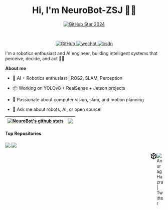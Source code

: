 <h1 align="center">Hi, I'm NeuroBot-ZSJ 🤖🧠</h1>

<!-- GitHub Star link -->
<p align="center">
  <a href="https://stars.github.com/profiles/denvercoder1/">
    <img src="https://github.com/DenverCoder1/DenverCoder1/assets/20955511/ca15be3f-d00b-438e-91f6-fb5568c1f632" alt="GitHub Star 2024"/></a>
</p>
<br />

<p align="center">
  <a href="https://github.com/NeuroBot-ZSJ">
    <img height="40px" src="https://img.shields.io/badge/github-NeuroBot--ZSJ-blueviolet?logo=github" alt="GitHub"/>
  </a>
  <a href="https://github.com/NeuroBot-ZSJ/NeuroBot-ZSJ/blob/main/assets/QR_code.jpg">
    <img height="40px" src="https://img.shields.io/badge/wechat-NeuroBot--ZSJ-brightgreen?logo=WeChat&wechat=Winter" alt="wechat"/>
  </a>
  <a href="https://blog.csdn.net/weixin_52399078?spm=1010.2135.3001.10640">
    <img height="40px" src="https://img.shields.io/badge/csdn-NeuroBot--ZSJ-orange?logo=SparkPost&csdn=mr-winter" alt="csdn"/>
  </a>
</p>


I'm a robotics enthusiast and AI engineer, building intelligent systems that perceive, decide, and act 🤖📡

**About me**

- 🧠 AI + Robotics enthusiast | ROS2, SLAM, Perception

- 📦 Working on YOLOv8 + RealSense + Jetson projects

- 🎯 Passionate about computer vision, slam, and motion planning

- 💬 Ask me about robots, AI, or open source!


| <a href="https://github.com/anuraghazra/github-readme-stats"><img align="center" src="https://github-readme-stats.vercel.app/api?username=NeuroBot-ZSJ&show_icons=true&include_all_commits=true&theme=buefy&hide_border=true" alt="NeuroBot's github stats" /></a> | <a href="https://github.com/anuraghazra/github-readme-stats"><img align="center" src="https://github-readme-stats.vercel.app/api/top-langs/?username=NeuroBot-ZSJ&layout=compact&theme=buefy&hide_border=true" /></a> |
| ------------------------------------------------------------ | ------------------------------------------------------------ |

#### Top Repositories

<a href="https://github.com/NeuroBot-ZSJ/NeuroBot-ZSJ">
  <img align="center" src="https://github-readme-stats.vercel.app/api/pin/?username=NeuroBot-ZSJ&repo=NeuroBot-ZSJ&theme=buefy&cache_seconds=10" />
</a>
<a href="https://github.com/NeuroBot-ZSJ/isaac_ros_yolov8">
  <img align="center" src="https://github-readme-stats.vercel.app/api/pin/?username=NeuroBot-ZSJ&repo=isaac_ros_yolov8&theme=buefy&cache_seconds=10" />
</a>

<br />
<br />

<a href="https://twitter.com/anuraghazru">
  <img align="right" alt="Anurag Hazra | Twitter" width="21px" src="https://raw.githubusercontent.com/anuraghazra/anuraghazra/master/assets/twitter.svg" />
</a>
<a href="https://codesandbox.io/u/anuraghazra">
  <img align="right" alt="Anurag Hazra | CodeSandbox" width="20px" src="https://raw.githubusercontent.com/anuraghazra/anuraghazra/master/assets/codesandbox.svg" />
</a>
